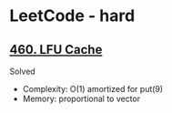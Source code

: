 # LeetCode - hard

## [460. LFU Cache](https://leetcode.com/problems/lfu-cache)

Solved

* Complexity: O(1) amortized for put(9)
* Memory: proportional to vector
